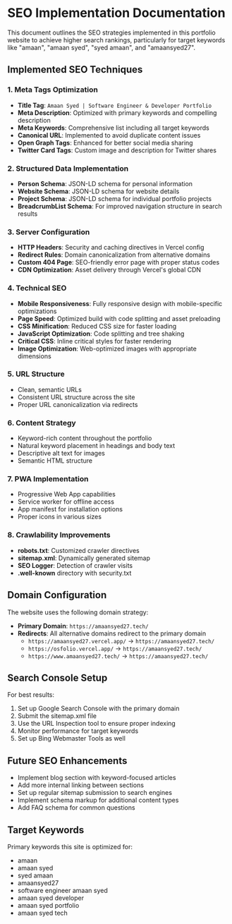 # SEO Implementation Documentation

This document outlines the SEO strategies implemented in this portfolio website to achieve higher search rankings, particularly for target keywords like "amaan", "amaan syed", "syed amaan", and "amaansyed27".

## Implemented SEO Techniques

### 1. Meta Tags Optimization
- **Title Tag**: `Amaan Syed | Software Engineer & Developer Portfolio` 
- **Meta Description**: Optimized with primary keywords and compelling description
- **Meta Keywords**: Comprehensive list including all target keywords
- **Canonical URL**: Implemented to avoid duplicate content issues
- **Open Graph Tags**: Enhanced for better social media sharing
- **Twitter Card Tags**: Custom image and description for Twitter shares

### 2. Structured Data Implementation
- **Person Schema**: JSON-LD schema for personal information
- **Website Schema**: JSON-LD schema for website details
- **Project Schema**: JSON-LD schema for individual portfolio projects
- **BreadcrumbList Schema**: For improved navigation structure in search results

### 3. Server Configuration
- **HTTP Headers**: Security and caching directives in Vercel config
- **Redirect Rules**: Domain canonicalization from alternative domains
- **Custom 404 Page**: SEO-friendly error page with proper status codes
- **CDN Optimization**: Asset delivery through Vercel's global CDN

### 4. Technical SEO
- **Mobile Responsiveness**: Fully responsive design with mobile-specific optimizations
- **Page Speed**: Optimized build with code splitting and asset preloading
- **CSS Minification**: Reduced CSS size for faster loading
- **JavaScript Optimization**: Code splitting and tree shaking
- **Critical CSS**: Inline critical styles for faster rendering
- **Image Optimization**: Web-optimized images with appropriate dimensions

### 5. URL Structure
- Clean, semantic URLs
- Consistent URL structure across the site
- Proper URL canonicalization via redirects

### 6. Content Strategy
- Keyword-rich content throughout the portfolio
- Natural keyword placement in headings and body text
- Descriptive alt text for images
- Semantic HTML structure

### 7. PWA Implementation
- Progressive Web App capabilities
- Service worker for offline access
- App manifest for installation options
- Proper icons in various sizes

### 8. Crawlability Improvements
- **robots.txt**: Customized crawler directives
- **sitemap.xml**: Dynamically generated sitemap
- **SEO Logger**: Detection of crawler visits
- **.well-known** directory with security.txt

## Domain Configuration

The website uses the following domain strategy:

- **Primary Domain**: `https://amaansyed27.tech/`
- **Redirects**: All alternative domains redirect to the primary domain
  - `https://amaansyed27.vercel.app/` → `https://amaansyed27.tech/`
  - `https://osfolio.vercel.app/` → `https://amaansyed27.tech/`
  - `https://www.amaansyed27.tech/` → `https://amaansyed27.tech/`

## Search Console Setup

For best results:

1. Set up Google Search Console with the primary domain
2. Submit the sitemap.xml file
3. Use the URL Inspection tool to ensure proper indexing
4. Monitor performance for target keywords
5. Set up Bing Webmaster Tools as well

## Future SEO Enhancements

- Implement blog section with keyword-focused articles
- Add more internal linking between sections
- Set up regular sitemap submission to search engines
- Implement schema markup for additional content types
- Add FAQ schema for common questions

## Target Keywords

Primary keywords this site is optimized for:
- amaan
- amaan syed
- syed amaan
- amaansyed27
- software engineer amaan syed
- amaan syed developer
- amaan syed portfolio
- amaan syed tech
